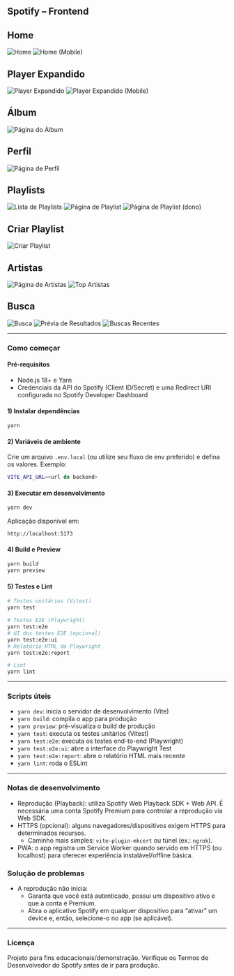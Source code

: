 ## Spotify – Frontend

## Home

![Home](screens/home.png)
![Home (Mobile)](screens/home-mobile.png)

## Player Expandido

![Player Expandido](screens/expandenplayer.png)
![Player Expandido (Mobile)](screens/expandedplayer-mobile.png)

## Álbum

![Página do Álbum](screens/album-page.png)

## Perfil

![Página de Perfil](screens/profile-page.png)

## Playlists

![Lista de Playlists](screens/playlist-page.png)
![Página de Playlist](screens/playlit-page.png)
![Página de Playlist (dono)](screens/playlist-ownder-page.png)

## Criar Playlist

![Criar Playlist](screens/create-playlist.png)

## Artistas

![Página de Artistas](screens/artistas-page.png)
![Top Artistas](screens/top-artistas.png)

## Busca

![Busca](screens/buscar.png)
![Prévia de Resultados](screens/results-preview.png)
![Buscas Recentes](screens/buscas-recentes.png)

---

### Como começar

#### Pré-requisitos

- Node.js 18+ e Yarn
- Credenciais da API do Spotify (Client ID/Secret) e uma Redirect URI configurada no Spotify Developer Dashboard

#### 1) Instalar dependências

```bash
yarn
```

#### 2) Variáveis de ambiente

Crie um arquivo `.env.local` (ou utilize seu fluxo de env preferido) e defina os valores. Exemplo:

```bash
VITE_API_URL=<url do backend>
```

#### 3) Executar em desenvolvimento

```bash
yarn dev
```

Aplicação disponível em:

```
http://localhost:5173
```

#### 4) Build e Preview

```bash
yarn build
yarn preview
```

#### 5) Testes e Lint

```bash
# Testes unitários (Vitest)
yarn test

# Testes E2E (Playwright)
yarn test:e2e
# UI dos testes E2E (opcional)
yarn test:e2e:ui
# Relatório HTML do Playwright
yarn test:e2e:report

# Lint
yarn lint
```

---

### Scripts úteis

- `yarn dev`: inicia o servidor de desenvolvimento (Vite)
- `yarn build`: compila o app para produção
- `yarn preview`: pré-visualiza o build de produção
- `yarn test`: executa os testes unitários (Vitest)
- `yarn test:e2e`: executa os testes end-to-end (Playwright)
- `yarn test:e2e:ui`: abre a interface do Playwright Test
- `yarn test:e2e:report`: abre o relatório HTML mais recente
- `yarn lint`: roda o ESLint

---

### Notas de desenvolvimento

- Reprodução (Playback): utiliza Spotify Web Playback SDK + Web API. É necessária uma conta Spotify Premium para controlar a reprodução via Web SDK.
- HTTPS (opcional): alguns navegadores/dispositivos exigem HTTPS para determinados recursos.
  - Caminho mais simples: `vite-plugin-mkcert` ou túnel (ex.: `ngrok`).
- PWA: o app registra um Service Worker quando servido em HTTPS (ou localhost) para oferecer experiência instalável/offline básica.

### Solução de problemas

- A reprodução não inicia:
  - Garanta que você está autenticado, possui um dispositivo ativo e que a conta é Premium.
  - Abra o aplicativo Spotify em qualquer dispositivo para “ativar” um device e, então, selecione-o no app (se aplicável).

---

### Licença

Projeto para fins educacionais/demonstração. Verifique os Termos de Desenvolvedor do Spotify antes de ir para produção.
